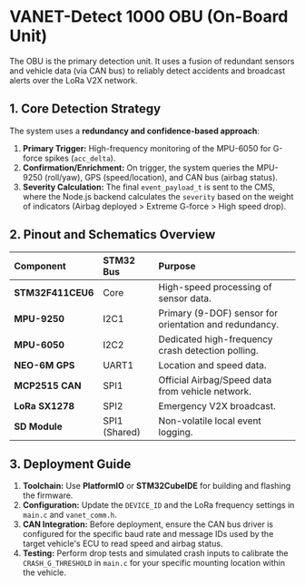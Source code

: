 # VANET-Detect 1000 OBU (On-Board Unit)

The OBU is the primary detection unit. It uses a fusion of redundant sensors and vehicle data (via CAN bus) to reliably detect accidents and broadcast alerts over the LoRa V2X network.

## 1. Core Detection Strategy

The system uses a **redundancy and confidence-based approach**:

1.  **Primary Trigger:** High-frequency monitoring of the MPU-6050 for G-force spikes (`acc_delta`).
2.  **Confirmation/Enrichment:** On trigger, the system queries the MPU-9250 (roll/yaw), GPS (speed/location), and CAN bus (airbag status).
3.  **Severity Calculation:** The final `event_payload_t` is sent to the CMS, where the Node.js backend calculates the `severity` based on the weight of indicators (Airbag deployed > Extreme G-force > High speed drop).

## 2. Pinout and Schematics Overview

| Component | STM32 Bus | Purpose |
| :--- | :--- | :--- |
| **STM32F411CEU6** | Core | High-speed processing of sensor data. |
| **MPU-9250** | I2C1 | Primary (9-DOF) sensor for orientation and redundancy. |
| **MPU-6050** | I2C2 | Dedicated high-frequency crash detection polling. |
| **NEO-6M GPS** | UART1 | Location and speed data. |
| **MCP2515 CAN** | SPI1 | Official Airbag/Speed data from vehicle network. |
| **LoRa SX1278** | SPI2 | Emergency V2X broadcast. |
| **SD Module** | SPI1 (Shared) | Non-volatile local event logging. |

## 3. Deployment Guide

1.  **Toolchain:** Use **PlatformIO** or **STM32CubeIDE** for building and flashing the firmware.
2.  **Configuration:** Update the `DEVICE_ID` and the LoRa frequency settings in `main.c` and `vanet_comm.h`.
3.  **CAN Integration:** Before deployment, ensure the CAN bus driver is configured for the specific baud rate and message IDs used by the target vehicle's ECU to read speed and airbag status.
4.  **Testing:** Perform drop tests and simulated crash inputs to calibrate the `CRASH_G_THRESHOLD` in `main.c` for your specific mounting location within the vehicle.
